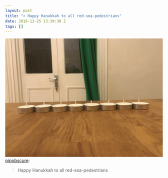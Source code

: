 ```yaml
---
layout: post
title: "> Happy Hanukkah to all red-sea-pedestrians"
date: 2016-12-25 13:39:30 Z
tags: []
---
```

![](/media/2016/12/154934603104.gif)
[pipobscure](http://pipobscure.com/post/134649298279/happy-hanukkah-to-all-red-sea-pedestrians):

> Happy Hanukkah to all red-sea-pedestrians
